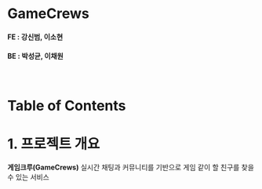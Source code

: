 # GameCrews

#### FE : 강신범, 이소현

#### BE : 박성균, 이채원

<br> 

# Table of Contents 

# 1. 프로젝트 개요
**게임크루(GameCrews)**
실시간 채팅과 커뮤니티를 기반으로 게임 같이 할 친구를 찾을 수 있는 서비스

